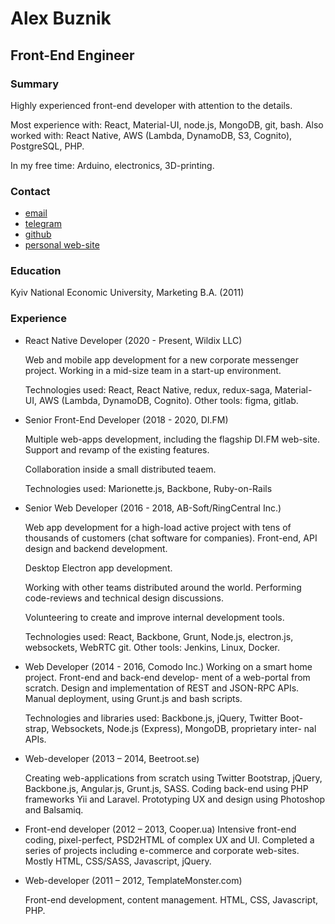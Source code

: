# Alex Buznik
## Front-End Engineer

### Summary

Highly experienced front-end developer with attention to the details.

Most experience with: React, Material-UI, node.js, MongoDB, git, bash. Also worked with: React Native, AWS (Lambda, DynamoDB, S3, Cognito), PostgreSQL, PHP.

In my free time: Arduino, electronics, 3D-printing.

### Contact

* [email](mailto:shu@buznik.net)
* [telegram](https://t.me/beshur)
* [github](https://github.com/beshur)
* [personal web-site](https://buznik.net/)

### Education

Kyiv National Economic University, Marketing B.A. (2011)

### Experience

* React Native Developer (2020 - Present, Wildix LLC)

  Web and mobile app development for a new corporate messenger project. Working in a mid-size team in a start-up environment.

  Technologies used: React, React Native, redux, redux-saga, Material- UI, AWS (Lambda, DynamoDB, Cognito). Other tools: figma, gitlab.

* Senior Front-End Developer (2018 - 2020, DI.FM)

  Multiple web-apps development, including the flagship DI.FM web-site. Support and revamp of the existing features.

  Collaboration inside a small distributed teaem.

  Technologies used: Marionette.js, Backbone, Ruby-on-Rails

* Senior Web Developer (2016 - 2018, AB-Soft/RingCentral Inc.)

  Web app development for a high-load active project with tens of thousands of customers (chat software for companies). Front-end, API design and backend development.

  Desktop Electron app development.

  Working with other teams distributed around the world. Performing code-reviews and technical design discussions.

  Volunteering to create and improve internal development tools.

  Technologies used: React, Backbone, Grunt, Node.js, electron.js, websockets, WebRTC git. Other tools: Jenkins, Linux, Docker.

* Web Developer (2014 - 2016, Comodo Inc.)
  Working on a smart home project. Front-end and back-end develop- ment of a web-portal from scratch. Design and implementation of REST and JSON-RPC APIs. Manual deployment, using Grunt.js and bash scripts.

  Technologies and libraries used: Backbone.js, jQuery, Twitter Boot- strap, Websockets, Node.js (Express), MongoDB, proprietary inter- nal APIs.

* Web-developer (2013 – 2014, Beetroot.se)

  Creating web-applications from scratch using Twitter Bootstrap, jQuery, Backbone.js, Angular.js, Grunt.js, SASS. Coding back-end using PHP frameworks Yii and Laravel. Prototyping UX and design using Photoshop and Balsamiq.

* Front-end developer (2012 – 2013, Cooper.ua)
  Intensive front-end coding, pixel-perfect, PSD2HTML of complex UX and UI. Completed a series of projects including e-commerce and corporate web-sites. Mostly HTML, CSS/SASS, Javascript, jQuery.

* Web-developer (2011 – 2012, TemplateMonster.com)

  Front-end development, content management. HTML, CSS, Javascript, PHP.

